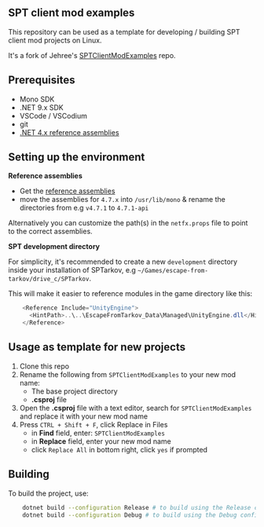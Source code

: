 ## SPT client mod examples

This repository can be used as a template for developing / building SPT client mod projects on Linux.

It's a fork of Jehree's [SPTClientModExamples](https://github.com/Jehree/SPTClientModExamples) repo.

## Prerequisites

- Mono SDK
- .NET 9.x SDK
- VSCode / VSCodium
- git
- [.NET 4.x reference assemblies](https://github.com/mono/reference-assemblies)

## Setting up the environment

**Reference assemblies**

- Get the [reference assemblies]((https://github.com/mono/reference-assemblies))
- move the assemblies for `4.7.x` into `/usr/lib/mono` & rename the directories from e.g `v4.7.1` to `4.7.1-api`

Alternatively you can customize the path(s) in the `netfx.props` file to point to the correct assemblies.

**SPT development directory**

For simplicity, it's recommended to create a new `development` directory inside your installation of SPTarkov, e.g `~/Games/escape-from-tarkov/drive_c/SPTarkov`. 

This will make it easier to reference modules in the game directory like this:

```c#
    <Reference Include="UnityEngine">
      <HintPath>..\..\EscapeFromTarkov_Data\Managed\UnityEngine.dll</HintPath>
    </Reference>
```


## Usage as template for new projects

1. Clone this repo
2. Rename the following from `SPTClientModExamples` to your new mod name:
    * The base project directory
    * **.csproj** file
3. Open the **.csproj** file with a text editor, search for `SPTClientModExamples` and replace it with your new mod name
4. Press `CTRL + Shift + F`, click Replace in Files
    * in **Find** field, enter: `SPTClientModExamples`
    * in **Replace** field, enter your new mod name
    * click `Replace All` in bottom right, click `yes` if prompted

## Building

To build the project, use:

```bash
    dotnet build --configuration Release # to build using the Release config
    dotnet build --configuration Debug # to build using the Debug config
```